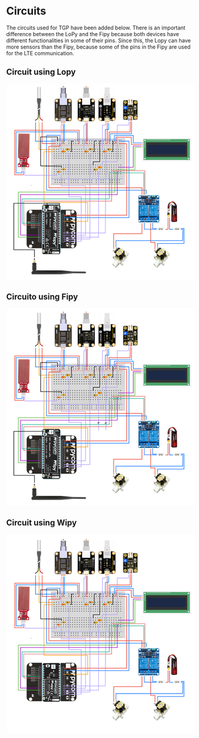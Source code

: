 # Circuits

The circuits used for TGP have been added below. There is an important difference between the LoPy and the Fipy because both devices have different functionalities
in some of their pins. Since this, the Lopy can have more sensors than the Fipy, because some of the pins in the Fipy are used for the LTE communication. 

## Circuit using Lopy

<p align="center">
  <img src="./img/circuit_lopy.png" alt="drawing" width="500"/>
</p>

## Circuito using Fipy

<p align="center">
  <img src="./circuit_fipy.png" alt="drawing" width="500"/>
</p>

## Circuit using Wipy

<p align="center">
  <img src="./img/circuit_Wipy.png" alt="drawing" width="500"/>
</p>
